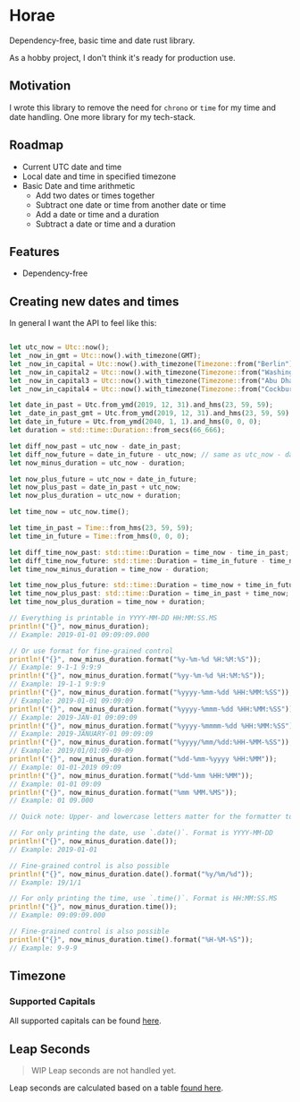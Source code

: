# Horae
Dependency-free, basic time and date rust library.

As a hobby project, I don't think it's ready for production use.

## Motivation
I wrote this library to remove the need for `chrono` or `time` for my time and date handling.
One more library for my tech-stack.

## Roadmap

- Current UTC date and time
- Local date and time in specified timezone
- Basic Date and time arithmetic
    - Add two dates or times together
    - Subtract one date or time from another date or time
    - Add a date or time and a duration
    - Subtract a date or time and a duration

## Features

- Dependency-free

## Creating new dates and times
In general I want the API to feel like this:
```rust

let utc_now = Utc::now();
let _now_in_gmt = Utc::now().with_timezone(GMT);
let _now_in_capital = Utc::now().with_timezone(Timezone::from("Berlin"));
let _now_in_capital2 = Utc::now().with_timezone(Timezone::from("Washington, D.C.")); // D.C. or Washington also work, no state support!
let _now_in_capital3 = Utc::now().with_timezone(Timezone::from("Abu Dhabi"));
let _now_in_capital4 = Utc::now().with_timezone(Timezone::from("Cockburn Town"));

let date_in_past = Utc.from_ymd(2019, 12, 31).and_hms(23, 59, 59);
let _date_in_past_gmt = Utc.from_ymd(2019, 12, 31).and_hms(23, 59, 59).with_timezone(GMT);
let date_in_future = Utc.from_ymd(2040, 1, 1).and_hms(0, 0, 0);
let duration = std::time::Duration::from_secs(66_666);

let diff_now_past = utc_now - date_in_past;
let diff_now_future = date_in_future - utc_now; // same as utc_now - date_in_future, future date (larger date) is always set first in subtraction
let now_minus_duration = utc_now - duration;

let now_plus_future = utc_now + date_in_future;
let now_plus_past = date_in_past + utc_now;
let now_plus_duration = utc_now + duration;

let time_now = utc_now.time();

let time_in_past = Time::from_hms(23, 59, 59);
let time_in_future = Time::from_hms(0, 0, 0);

let diff_time_now_past: std::time::Duration = time_now - time_in_past;
let diff_time_now_future: std::time::Duration = time_in_future - time_now;
let time_now_minus_duration = time_now - duration;

let time_now_plus_future: std::time::Duration = time_now + time_in_future;
let time_now_plus_past: std::time::Duration = time_in_past + time_now;
let time_now_plus_duration = time_now + duration;

// Everything is printable in YYYY-MM-DD HH:MM:SS.MS
println!("{}", now_minus_duration);
// Example: 2019-01-01 09:09:09.000

// Or use format for fine-grained control
println!("{}", now_minus_duration.format("%y-%m-%d %H:%M:%S"));
// Example: 9-1-1 9:9:9
println!("{}", now_minus_duration.format("%yy-%m-%d %H:%M:%S"));
// Example: 19-1-1 9:9:9
println!("{}", now_minus_duration.format("%yyyy-%mm-%dd %HH:%MM:%SS"));
// Example: 2019-01-01 09:09:09
println!("{}", now_minus_duration.format("%yyyy-%mmm-%dd %HH:%MM:%SS"));
// Example: 2019-JAN-01 09:09:09
println!("{}", now_minus_duration.format("%yyyy-%mmmm-%dd %HH:%MM:%SS"));
// Example: 2019-JANUARY-01 09:09:09
println!("{}", now_minus_duration.format("%yyyy/%mm/%dd:%HH-%MM-%SS"));
// Example: 2019/01/01:09-09-09
println!("{}", now_minus_duration.format("%dd-%mm-%yyyy %HH:%MM"));
// Example: 01-01-2019 09:09
println!("{}", now_minus_duration.format("%dd-%mm %HH:%MM"));
// Example: 01-01 09:09
println!("{}", now_minus_duration.format("%mm %MM.%MS"));
// Example: 01 09.000

// Quick note: Upper- and lowercase letters matter for the formatter to work. Lowercase for dates, uppercase for times.

// For only printing the date, use `.date()`. Format is YYYY-MM-DD
println!("{}", now_minus_duration.date());
// Example: 2019-01-01

// Fine-grained control is also possible
println!("{}", now_minus_duration.date().format("%y/%m/%d"));
// Example: 19/1/1

// For only printing the time, use `.time()`. Format is HH:MM:SS.MS
println!("{}", now_minus_duration.time());
// Example: 09:09:09.000

// Fine-grained control is also possible
println!("{}", now_minus_duration.time().format("%H-%M-%S"));
// Example: 9-9-9
```

## Timezone

### Supported Capitals
All supported capitals can be found [here](https://en.wikipedia.org/wiki/List_of_national_capitals).

## Leap Seconds
> WIP Leap seconds are not handled yet.

Leap seconds are calculated based on a table [found here](TODO).

